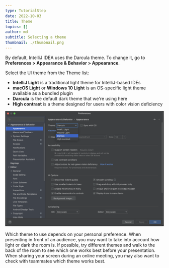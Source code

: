 ```yaml
---
type: TutorialStep
date: 2022-10-03
title: Theme
topics: []
author: md
subtitle: Selecting a theme
thumbnail: ./thumbnail.png
---
```


By default, IntelliJ IDEA uses the Darcula theme. To change it, go to **Preferences > Appearance & Behavior > Appearance**.

Select the UI theme from the Theme list:

* **IntelliJ Light** is a traditional light theme for IntelliJ-based IDEs
* **macOS Light** or **Windows 10 Light** is an OS-specific light theme available as a bundled plugin
* **Darcula** is the default dark theme that we're using here
* **High contrast** is a theme designed for users with color vision deficiency

![Select Theme](theme.png)

Which theme to use depends on your personal preference. When presenting in front of an audience, you may want to take into account how light or dark the room is. If possible, try different themes and walk to the back of the room to see which one works best before your presentation. When sharing your screen during an online meeting, you may also want to check with teammates which theme works best.
